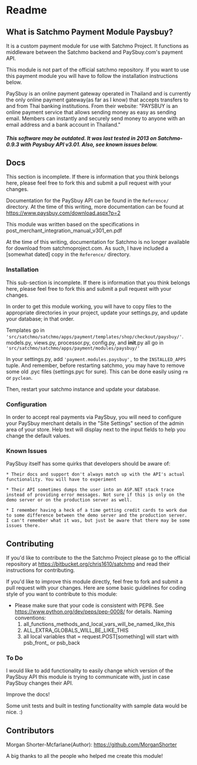 # Readme 

## What is Satchmo Payment Module Paysbuy?
It is a custom payment module for use with Satchmo Project. It functions as middleware between the Satchmo backend and PaySbuy.com's payment API.

This module is not part of the official satchmo repository. If you want to use this payment module you will have to follow the installation instructions below.

PaySbuy is an online payment gateway operated in Thailand and is currently the only online payment gateway(as far as I know) that accepts transfers to and from Thai banking institutions. From their website: "PAYSBUY is an online payment service that allows sending money as easy as sending email. Members can instantly and securely send money to anyone with an email address and a bank account in Thailand."

##### This software may be outdated. It was last tested in 2013 on Satchmo-0.9.3 with Paysbuy API v3.01. Also, see known issues below.

## Docs
This section is incomplete. If there is information that you think belongs here, please feel free to fork this and submit a pull request with your changes.

Documentation for the PaySbuy API can be found in the ```Reference/``` directory. At the time of this writing, more documentation can be found at https://www.paysbuy.com/download.aspx?p=2

This module was written based on the specifications in post_merchant_integration_manual_v301_en.pdf

At the time of this writing, documentation for Satchmo is no longer available for download from satchmoproject.com. As such, I have included a [somewhat dated] copy in the ```Reference/``` directory.

### Installation
This sub-section is incomplete. If there is information that you think belongs here, please feel free to fork this and submit a pull request with your changes.

In order to get this module working, you will have to copy files to the appropriate directories in your project, update your settings.py, and update your database; in that order.

Templates go in ```'src/satchmo/satchmo/apps/payment/templates/shop/checkout/paysbuy/'```. models.py, views.py, processor.py, config.py, and __init__.py all go in ```'src/satchmo/satchmo/apps/payment/modules/paysbuy/'```

In your settings.py, add ```'payment.modules.paysbuy',``` to the ```INSTALLED_APPS``` tuple.
And remember, before restarting satchmo, you may have to remove some old .pyc files (settings.pyc for sure). This can be done easily using ```rm``` or ```pyclean```.

Then, restart your satchmo instance and update your database.

### Configuration
In order to accept real payments via PaySbuy, you will need to configure your PaySbuy merchant details in the "Site Settings" section of the admin area of your store. Help text will display next to the input fields to help you change the default values.

### Known Issues
PaySbuy itself has some quirks that developers should be aware of:

    * Their docs and support don't always match up with the API's actual functionality. You will have to experiment

    * Their API sometimes dumps the user into an ASP.NET stack trace instead of providing error messages. Not sure if this is only on the demo server or on the production server as well.

    * I remember having a heck of a time getting credit cards to work due to some difference between the demo server and the production server. I can't remember what it was, but just be aware that there may be some issues there.

## Contributing
If you'd like to contribute to the the Satchmo Project please go to the official repository at https://bitbucket.org/chris1610/satchmo and read their instructions for contributing.

If you'd like to improve this module directly, feel free to fork and submit a pull request with your changes. Here are some basic guidelines for coding style of you want to contribute to this module:

  * Please make sure that your code is consistent with PEP8. See https://www.python.org/dev/peps/pep-0008/ for details.
  Naming conventions:
    1. all_functions_methods_and_local_vars_will_be_named_like_this
      2. ALL_EXTRA_GLOBALS_WILL_BE_LIKE_THIS
      3. all local variables that = request.POST[something] will start with psb_front_ or psb_back
 
### To Do
I would like to add functionality to easily change which version of the PaySbuy API this module is trying to communicate with, just in case PaySbuy changes their API.

Improve the docs!

Some unit tests and built in testing functionality with sample data would be nice. :)

## Contributors
Morgan Shorter-Mcfarlane(Author): https://github.com/MorganShorter

A big thanks to all the people who helped me create this module!

